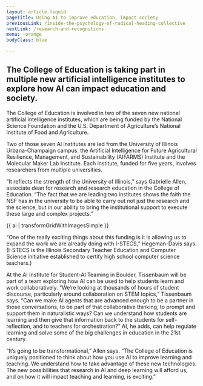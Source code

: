 ```yaml
---
layout: article.liquid
pageTitle: Using AI to improve education, impact society 
previousLink: /inside-the-psychology-of-radical-heading-collective
nextLink: /research-and-recognitions
menu: -orange
bodyClass: blue

---
```

## The College of Education is taking part in multiple new artificial intelligence institutes to explore how AI can impact education and society.

The College of Education is involved in two of the seven new national artificial intelligence institutes, which are being funded by the National Science Foundation and the U.S. Department of Agriculture’s National Institute of Food and Agriculture.

Two of those seven AI institutes are led from the University of Illinois Urbana-Champaign campus: the Artificial Intelligence for Future Agricultural Resilience, Management, and Sustainability (AIFARMS) Institute and the Molecular Maker Lab Institute. Each institute, funded for five years, involves researchers from multiple universities.

“It reflects the strength of the University of Illinois,” says Gabrielle Allen, associate dean for research and research education in the College of  Education. “The fact that we are leading two institutes shows the faith the NSF has in the university to be able to carry out not just the research and the  science, but in our ability to bring the institutional support to execute these large and complex projects.”

{{ ai | transformGridWithImagesSimple }}

“One of the really exciting things about this funding is it is allowing us to expand the work we are already doing with I-STECS,” Hegeman-Davis says.  (I-STECS is the Illinois Secondary Teacher Education and Computer Science initiative established to certify high school computer science teachers.)

At the AI Institute for Student-AI Teaming in Boulder, Tissenbaum will be part of a team exploring how AI can be used to help students learn and work collaboratively. “We’re looking at thousands of hours of student discourse, particularly around collaboration on STEM topics,” Tissenbaum says. “Can we make AI agents that are advanced enough to be a partner in those conversations, to be part of that collaborative thinking, to prompt and support them in  naturalistic ways? Can we understand how students are learning and then give that information back to the students for self-reflection, and to teachers for orchestration?” AI, he adds, can help regulate learning and solve some of the big challenges in education in the 21st century.

“It’s going to be transformational,” Allen says. “The College of Education is uniquely positioned to think about how you use AI to improve learning and teaching. We understand how to take advantage of these new technologies. The new possibilities that research in AI and deep learning will afford us, and on how it will impact teaching and learning, is exciting.”